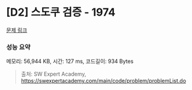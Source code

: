 # [D2] 스도쿠 검증 - 1974 

[문제 링크](https://swexpertacademy.com/main/code/problem/problemDetail.do?contestProbId=AV5Psz16AYEDFAUq) 

### 성능 요약

메모리: 56,944 KB, 시간: 127 ms, 코드길이: 934 Bytes



> 출처: SW Expert Academy, https://swexpertacademy.com/main/code/problem/problemList.do